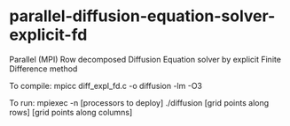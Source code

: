 # parallel-diffusion-equation-solver-explicit-fd
Parallel (MPI) Row decomposed Diffusion Equation solver by explicit Finite Difference method

To compile: mpicc diff_expl_fd.c -o diffusion -lm -O3

To run: mpiexec -n [processors to deploy] ./diffusion [grid points along rows] [grid points along columns]
